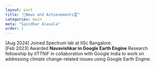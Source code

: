 ```yaml
---
layout: post
title: "🚀News and Achievements🏆"
categories: main
meta: "Sasidhar Alavala"
order: 1
---
```

[Aug 2024] Joined Spectrum lab at IISc Bangalore.\
[Feb 2023] Awarded **Navavishkar in Google Earth Engine** Research fellowship by IITTNiF in collaboration with Google India to work on addressing climate change-related issues using Google Earth Engine.
